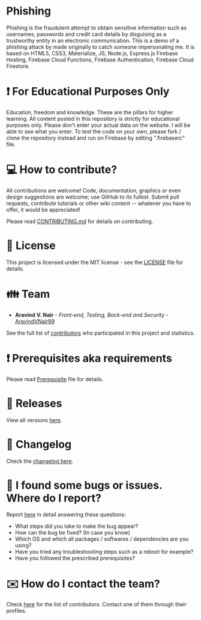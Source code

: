 # Phishing

Phishing is the fraudulent attempt to obtain sensitive information such as usernames, passwords and credit card details by disguising as a trustworthy entity in an electronic communication. This is a demo of a phishing attack by made originally to catch someone impersonating me. It is based on HTML5, CSS3, Materialize, JS, Node.js, Express.js Firebase Hosting, Firebase Cloud Functions, Firebase Authentication, Firebase Cloud Firestore.

# :heavy_exclamation_mark: For Educational Purposes Only

Education, freedom and knowledge. These are the pillars for higher learning. All content posted in this repository is strictly for educational purposes only. Please don't enter your actual data on the website. I will be able to see what you enter. To test the code on your own, please fork / clone the repository instead and run on Firebase by editing ".firebaserc" file.

# :computer: How to contribute?

All contributions are welcome! Code, documentation, graphics or even design suggestions are welcome; use GitHub to its fullest. Submit pull requests, contribute tutorials or other wiki content -- whatever you have to offer, it would be appreciated!

Please read [CONTRIBUTING.md](https://github.com/aravindvnair99/Phishing/blob/master/CONTRIBUTING.md) for details on contributing.

# :scroll: License

This project is licensed under the MIT license - see the [LICENSE](LICENSE) file for details.

# :family: Team

* **Aravind V. Nair** - *Front-end, Testing, Back-end and Security* - [AravindVNair99](https://github.com/aravindvnair99)

See the full list of [contributors](https://github.com/aravindvnair99/Phishing/graphs/contributors) who participated in this project and statistics.

# :heavy_exclamation_mark: Prerequisites aka requirements

Please read [Prerequisite](Prerequisite.md) file for details.

# :bookmark: Releases

View all versions [here](https://github.com/aravindvnair99/Phishing/releases).

# :scroll: Changelog

Check the [changelog here](https://github.com/aravindvnair99/Phishing/commits/master).

# :memo: I found some bugs or issues. Where do I report?

Report [here](https://github.com/aravindvnair99/Phishing/issues/new/choose) in detail answering these questions:

* What steps did you take to make the bug appear?
* How can the bug be fixed? (In case you know)
* Which OS and which all packages / softwares / dependencies are you using?
* Have you tried any troubleshooting steps such as a reboot for example?
* Have you followed the prescribed prerequisites?

# :envelope: How do I contact the team?

Check [here](https://github.com/aravindvnair99/Phishing/graphs/contributors) for the list of contributors. Contact one of them through their profiles.